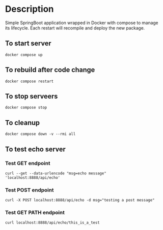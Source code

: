 # Description

Simple SpringBoot application wrapped in Docker with compose to manage its lifecycle. Each restart will recompile and deploy the new package.

## To start server
```
docker compose up
```

## To rebuild after code change
```
docker compose restart
```

## To stop serveers
```
docker compose stop
```

## To cleanup
```
docker compose down -v --rmi all
```

## To test echo server
### Test GET endpoint
```
curl --get --data-urlencode "msg=echo message" 'localhost:8888/api/echo'
```

### Test POST endpoint
```
curl -X POST localhost:8888/api/echo -d msg="testing a post message" 
```

### Test GET PATH endpoint
```
curl localhost:8888/api/echo/this_is_a_test
```
